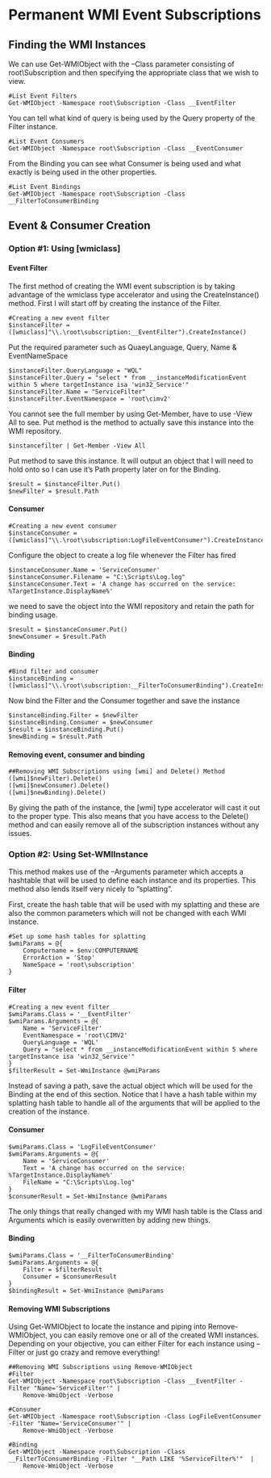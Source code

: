 # Permanent WMI Event Subscriptions
## Finding the WMI Instances
We can use Get-WMIObject with the –Class parameter consisting of root\Subscription and then specifying the appropriate class that we wish to view.
```
#List Event Filters
Get-WMIObject -Namespace root\Subscription -Class __EventFilter
```
You can tell what kind of query is being used by the Query property of the Filter instance.
```
#List Event Consumers
Get-WMIObject -Namespace root\Subscription -Class __EventConsumer
```
From the Binding you can see what Consumer is being used and what exactly is being used in the other properties.
```
#List Event Bindings
Get-WMIObject -Namespace root\Subscription -Class __FilterToConsumerBinding
```

## Event & Consumer Creation
### Option #1: Using [wmiclass]
#### Event Filter
The first method of creating the WMI event subscription is by taking advantage of the wmiclass type accelerator and using the CreateInstance() method. First I will start off by creating the instance of the Filter.
```
#Creating a new event filter
$instanceFilter = ([wmiclass]"\\.\root\subscription:__EventFilter").CreateInstance()
```
Put the required parameter such as QuaeyLanguage, Query, Name & EventNameSpace 
```
$instanceFilter.QueryLanguage = "WQL"
$instanceFilter.Query = "select * from __instanceModificationEvent within 5 where targetInstance isa 'win32_Service'"
$instanceFilter.Name = "ServiceFilter"
$instanceFilter.EventNamespace = 'root\cimv2'
```
You cannot see the full member by using Get-Member, have to use -View All to see. Put method is the method to actually save this instance into the WMI repository.
```
$instancefilter | Get-Member -View All
```
Put method to save this instance. It will output an object that I will need to hold onto so I can use it’s Path property later on for the Binding.
```
$result = $instanceFilter.Put()
$newFilter = $result.Path
```
#### Consumer
```
#Creating a new event consumer
$instanceConsumer = ([wmiclass]"\\.\root\subscription:LogFileEventConsumer").CreateInstance()
```
Configure the object to create a log file whenever the Filter has fired
```
$instanceConsumer.Name = 'ServiceConsumer'
$instanceConsumer.Filename = "C:\Scripts\Log.log"
$instanceConsumer.Text = 'A change has occurred on the service: %TargetInstance.DisplayName%'
```
we need to save the object into the WMI repository and retain the path for binding usage.
```
$result = $instanceConsumer.Put()
$newConsumer = $result.Path
```
#### Binding
```
#Bind filter and consumer
$instanceBinding = ([wmiclass]"\\.\root\subscription:__FilterToConsumerBinding").CreateInstance()
```
Now bind the Filter and the Consumer together and save the instance
```
$instanceBinding.Filter = $newFilter
$instanceBinding.Consumer = $newConsumer
$result = $instanceBinding.Put()
$newBinding = $result.Path
```
#### Removing event, consumer and binding
```
##Removing WMI Subscriptions using [wmi] and Delete() Method
([wmi]$newFilter).Delete()
([wmi]$newConsumer).Delete()
([wmi]$newBinding).Delete()
```
By giving the path of the instance, the [wmi] type accelerator will cast it out to the proper type. This also means that you have access to the Delete() method and can easily remove all of the subscription instances without any issues.

### Option #2: Using Set-WMIInstance
This method makes use of the –Arguments parameter which accepts a hashtable that will be used to define each instance and its properties. This method also lends itself very nicely to “splatting”.

First, create the hash table that will be used with my splatting and these are also the common parameters which will not be changed with each WMI instance.
```
#Set up some hash tables for splatting
$wmiParams = @{
    Computername = $env:COMPUTERNAME
    ErrorAction = 'Stop'
    NameSpace = 'root\subscription'
}
```

#### Filter
```
#Creating a new event filter
$wmiParams.Class = '__EventFilter'
$wmiParams.Arguments = @{
    Name = 'ServiceFilter'
    EventNamespace = 'root\CIMV2'
    QueryLanguage = 'WQL'
    Query = "select * from __instanceModificationEvent within 5 where targetInstance isa 'win32_Service'"
}
$filterResult = Set-WmiInstance @wmiParams
```
Instead of saving a path, save the actual object which will be used for the Binding at the end of this section. Notice that I have a hash table within my splatting hash table to handle all of the arguments that will be applied to the creation of the instance. 
#### Consumer
```
$wmiParams.Class = 'LogFileEventConsumer'
$wmiParams.Arguments = @{
    Name = 'ServiceConsumer'
    Text = 'A change has occurred on the service: %TargetInstance.DisplayName%'
    FileName = "C:\Scripts\Log.log"
}
$consumerResult = Set-WmiInstance @wmiParams
```
The only things that really changed with my WMI hash table is the Class and Arguments which is easily overwritten by adding new things.
#### Binding
```
$wmiParams.Class = '__FilterToConsumerBinding'
$wmiParams.Arguments = @{
    Filter = $filterResult
    Consumer = $consumerResult
}
$bindingResult = Set-WmiInstance @wmiParams
```
#### Removing WMI Subscriptions
Using Get-WMIObject to locate the instance and piping into Remove-WMIObject, you can easily remove one or all of the created WMI instances.  Depending on your objective, you can either Filter for each instance using –Filter or just go crazy and remove everything!
```
##Removing WMI Subscriptions using Remove-WMIObject
#Filter
Get-WMIObject -Namespace root\Subscription -Class __EventFilter -Filter "Name='ServiceFilter'" | 
    Remove-WmiObject -Verbose
 
#Consumer
Get-WMIObject -Namespace root\Subscription -Class LogFileEventConsumer -Filter "Name='ServiceConsumer'" | 
    Remove-WmiObject -Verbose
 
#Binding
Get-WMIObject -Namespace root\Subscription -Class __FilterToConsumerBinding -Filter "__Path LIKE '%ServiceFilter%'"  | 
    Remove-WmiObject -Verbose
```